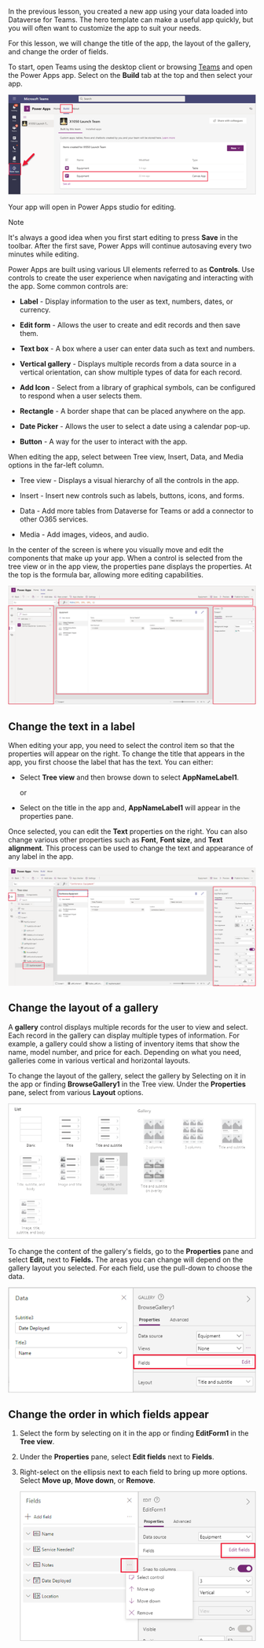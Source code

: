 In the previous lesson, you created a new app using your data loaded into Dataverse for Teams. The hero template can make a useful app quickly, but you will often want to customize the app to suit your needs.

For this lesson, we will change the title of the app, the layout of the gallery, and change the order of fields.

To start, open Teams using the desktop client or browsing [Teams](https://teams.microsoft.com/?azure-portal=true) and open the Power Apps app. Select on the **Build** tab at the top and then select your app.

![Screenshot of open app in Power Apps Studio.](../media/12-studio-open.png)

Your app will open in Power Apps studio for editing.

> [!NOTE]
> It's always a good idea when you first start editing to press **Save** in the toolbar. After the first save, Power Apps will continue autosaving every two minutes while editing.

Power Apps are built using various UI elements referred to as **Controls**. Use controls to create the user experience when navigating and interacting with the app. Some common controls are:

- **Label** - Display information to the user as text, numbers, dates, or currency.

- **Edit form** - Allows the user to create and edit records and then save them.

- **Text box** - A box where a user can enter data such as text and numbers.

- **Vertical gallery** - Displays multiple records from a data source in a vertical orientation, can show multiple types of data for each record.

- **Add Icon** - Select from a library of graphical symbols, can be configured to respond when a user selects them.

- **Rectangle** - A border shape that can be placed anywhere on the app.

- **Date Picker** - Allows the user to select a date using a calendar pop-up.

- **Button** - A way for the user to interact with the app.

When editing the app, select between Tree view, Insert, Data, and Media options in the far-left column.

-   Tree view - Displays a visual hierarchy of all the controls in the app.

-   Insert - Insert new controls such as labels, buttons, icons, and forms.

-   Data - Add more tables from Dataverse for Teams or add a connector to other O365 services.

-   Media - Add images, videos, and audio.

In the center of the screen is where you visually move and edit the components that make up your app. When a control is selected from the tree view or in the app view, the properties pane displays the properties. At the top is the formula bar, allowing more editing capabilities.

![Screenshot of Power Apps Studio to make changes.](../media/13-studio.png)

## Change the text in a label

When editing your app, you need to select the control item so that the properties will appear on the right. To change the title that appears in the app, you first choose the label that has the text. You can either:

-   Select **Tree view** and then browse down to select **AppNameLabel1**.

    or

-   Select on the title in the app and, **AppNameLabel1** will appear in the properties pane.

Once selected, you can edit the **Text** properties on the right. You can also change various other properties such as **Font**, **Font size**, and **Text alignment**. This process can be used to change the text and appearance of any label in the app.

![Screenshot of changing a label in Power Apps studio.](../media/14-studio.png)

## Change the layout of a gallery

A **gallery** control displays multiple records for the user to view and select. Each record in the gallery can display multiple types of information. For example, a gallery could show a listing of inventory items that show the name, model number, and price for each. Depending on what you need, galleries come in various vertical and horizontal layouts.

To change the layout of the gallery, select the gallery by Selecting on it in the app or finding **BrowseGallery1** in the Tree view. Under the **Properties** pane, select from various **Layout** options.

![Screenshot that shows the gallery options.](../media/15-gallery.png)

To change the content of the gallery's fields, go to the **Properties** pane and select **Edit,** next to **Fields.** The areas you can change will depend on the gallery layout you selected. For each field, use the pull-down to choose the data.

![Screenshot of the gallery field settings.](../media/16-gallery-fields.png)

## Change the order in which fields appear

1. Select the form by selecting on it in the app or finding **EditForm1** in the **Tree view**.

1. Under the **Properties** pane, select **Edit fields** next to **Fields**.

1. Right-select on the ellipsis next to each field to bring up more options. Select **Move up**, **Move down**, or **Remove**.
    
    ![Screenshot of the ordering of gallery fields.](../media/17-gallery-field-order.png)